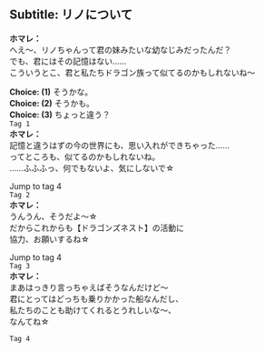 # 

  
## Subtitle: リノについて
  
**ホマレ：**  
へえ～、リノちゃんって君の妹みたいな幼なじみだったんだ？  
でも、君にはその記憶はない……  
こういうとこ、君と私たちドラゴン族って似てるのかもしれないね～  
  
**Choice: (1)**  そうかな。  
**Choice: (2)**  そうかも。  
**Choice: (3)**  ちょっと違う？  
`Tag 1`  
**ホマレ：**  
記憶と違うはずの今の世界にも、思い入れができちゃった……  
ってところも、似てるのかもしれないね。  
……ふふふっ、何でもないよ、気にしないで☆  
  
Jump to tag 4  
`Tag 2`  
**ホマレ：**  
うんうん、そうだよ～☆  
だからこれからも【ドラゴンズネスト】の活動に  
協力、お願いするね☆  
  
Jump to tag 4  
`Tag 3`  
**ホマレ：**  
まあはっきり言っちゃえばそうなんだけど～  
君にとってはどっちも乗りかかった船なんだし、  
私たちのことも助けてくれるとうれしいな～、  
なんてね☆  
  
`Tag 4`  
